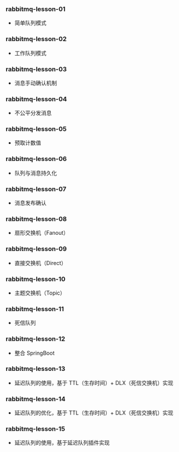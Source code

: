 ### rabbitmq-lesson-01

- 简单队列模式

### rabbitmq-lesson-02

- 工作队列模式

### rabbitmq-lesson-03

- 消息手动确认机制

### rabbitmq-lesson-04

- 不公平分发消息

### rabbitmq-lesson-05

- 预取计数值

### rabbitmq-lesson-06

- 队列与消息持久化

### rabbitmq-lesson-07

- 消息发布确认

### rabbitmq-lesson-08

- 扇形交换机（Fanout）

### rabbitmq-lesson-09

- 直接交换机（Direct）

### rabbitmq-lesson-10

- 主题交换机（Topic）

### rabbitmq-lesson-11

- 死信队列

### rabbitmq-lesson-12

- 整合 SpringBoot

### rabbitmq-lesson-13

- 延迟队列的使用，基于 TTL（生存时间）+ DLX（死信交换机）实现

### rabbitmq-lesson-14

- 延迟队列的优化，基于 TTL（生存时间）+ DLX（死信交换机）实现

### rabbitmq-lesson-15

- 延迟队列的使用，基于延迟队列插件实现
